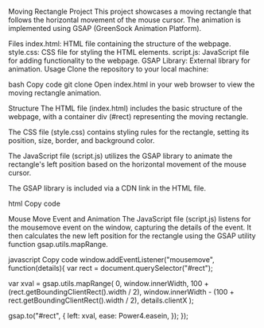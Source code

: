 Moving Rectangle Project
This project showcases a moving rectangle that follows the horizontal movement of the mouse cursor. The animation is implemented using GSAP (GreenSock Animation Platform).

Files
index.html: HTML file containing the structure of the webpage.
style.css: CSS file for styling the HTML elements.
script.js: JavaScript file for adding functionality to the webpage.
GSAP Library: External library for animation.
Usage
Clone the repository to your local machine:

bash
Copy code
git clone <repository-url>
Open index.html in your web browser to view the moving rectangle animation.

Structure
The HTML file (index.html) includes the basic structure of the webpage, with a container div (#rect) representing the moving rectangle.

The CSS file (style.css) contains styling rules for the rectangle, setting its position, size, border, and background color.

The JavaScript file (script.js) utilizes the GSAP library to animate the rectangle's left position based on the horizontal movement of the mouse cursor.

The GSAP library is included via a CDN link in the HTML file.

html
Copy code
<script src="https://cdnjs.cloudflare.com/ajax/libs/gsap/3.12.5/gsap.min.js" integrity="sha512-7eHRwcbYkK4d9g/6tD/mhkf++eoTHwpNM9woBxtPUBWm67zeAfFC+HrdoE2GanKeocly/VxeLvIqwvCdk7qScg==" crossorigin="anonymous" referrerpolicy="no-referrer"></script>
Mouse Move Event and Animation
The JavaScript file (script.js) listens for the mousemove event on the window, capturing the details of the event. It then calculates the new left position for the rectangle using the GSAP utility function gsap.utils.mapRange.

javascript
Copy code
window.addEventListener("mousemove", function(details){
  var rect = document.querySelector("#rect");

  var xval = gsap.utils.mapRange(
    0, 
    window.innerWidth, 
    100 + (rect.getBoundingClientRect().width / 2), 
    window.innerWidth - (100 + rect.getBoundingClientRect().width / 2), 
    details.clientX
  );

  gsap.to("#rect", {
    left: xval,
    ease: Power4.easein,
  });
});
